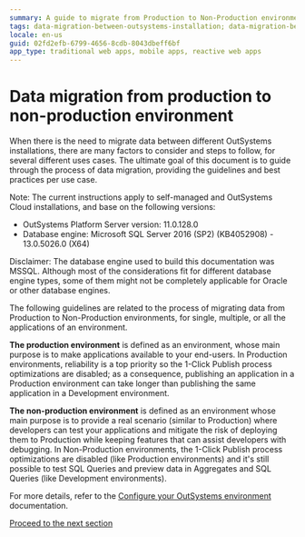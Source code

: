 ```yaml
---
summary: A guide to migrate from Production to Non-Production environments in OutSystems - Introduction
tags: data-migration-between-outsystems-installation; data-migration-between-production-and-non-production-outsystems;
locale: en-us
guid: 02fd2efb-6799-4656-8cdb-8043dbeff6bf
app_type: traditional web apps, mobile apps, reactive web apps
---
```


# Data migration from production to non-production environment

When there is the need to migrate data between different OutSystems installations, there are many factors to consider and steps to follow, for several different uses cases.
The ultimate goal of this document is to guide through the process of data migration, providing the guidelines and best practices per use case.


<div class="info" markdown="1">

Note: The current instructions apply to self-managed and OutSystems Cloud installations, and base on the following versions:

* OutSystems Platform Server version: 11.0.128.0
* Database engine: Microsoft SQL Server 2016 (SP2) (KB4052908) - 13.0.5026.0 (X64)

</div>

<div class="info" markdown="1">

Disclaimer: The database engine used to build this documentation was MSSQL. Although most of the considerations fit for different database engine types, some of them might not be completely applicable for Oracle or other database engines.

</div>

The following guidelines are related to the process of migrating data from Production to Non-Production environments, for single, multiple, or all the applications of an environment.

**The production environment** is defined as an environment, whose main purpose is to make applications available to your end-users. In 
Production environments, reliability is a top priority so the 1-Click Publish process optimizations are disabled; as a consequence, publishing an application in a Production environment can take longer than publishing the same application in a Development environment.

**The non-production environment** is defined as an environment whose main purpose is to provide a real scenario (similar to Production) where developers can test your applications and mitigate the risk of deploying them to Production while keeping features that can assist developers with debugging. In Non-Production environments, the 1-Click Publish process optimizations are disabled (like Production environments) and it's still possible to test SQL Queries and preview data in Aggregates and SQL Queries (like Development environments).

For more details, refer to the [Configure your OutSystems environment](https://success.outsystems.com/Documentation/11/Setting_Up_OutSystems/Configure_your_OutSystems_environment) documentation.

[Proceed to the next section](sections/01-entity-types-classification.md)


